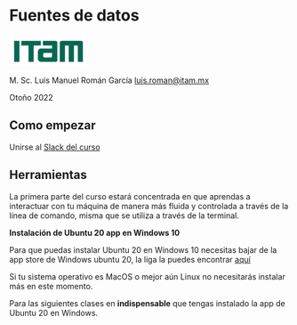 # Fuentes de datos

![](./course_generals/itam_logo.png)

M. Sc. Luis Manuel Román García luis.roman@itam.mx

Otoño 2022

## Como empezar

Unirse al [Slack del curso](https://join.slack.com/t/nuevoespaciod-esb7307/shared_invite/zt-ypcr93mo-1qEXusvPXQg7XiKtWHybsw)

## Herramientas

La primera parte del curso estará concentrada en que aprendas a interactuar con tu máquina de manera más fluida y controlada a través de la línea de comando, misma que se utiliza a través de la terminal.


**Instalación de Ubuntu 20 app en Windows 10**

Para que puedas instalar Ubuntu 20 en Windows 10 necesitas bajar de la app store de Windows ubuntu 20, la liga la puedes encontrar [aquí](https://www.microsoft.com/es-mx/p/ubuntu-2004-lts/9n6svws3rx71#activetab=pivot:overviewtab)


Si tu sistema operativo es MacOS o mejor aún Linux no necesitarás instalar más en este momento.


Para las siguientes clases en **indispensable** que tengas instalado la app de Ubuntu 20 en Windows.
